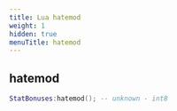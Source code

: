 ```yaml
---
title: Lua hatemod
weight: 1
hidden: true
menuTitle: hatemod
---
```

## hatemod
```lua
StatBonuses:hatemod(); -- unknown - int8
```